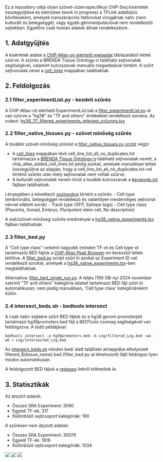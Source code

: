 Ez a repository célja olyan szövet-/szervspecifikus ChIP-Seq kísérletek összegyűjtése és elemzése (work in progress) a TFLink adatbázis bővítéseként, amelyek transzkripciós faktorokat vizsgálnak natív (nem kulturált és betegséggel, vagy egyéb génmanipulációval nem rendelkező) sejtekben. Egyelőre csak humán adatok állnak rendelkezésre.

## 1. Adatgyűjtés
A kísérletek adatai a [ChIP-Atlas-on elérhető metaadat](https://github.com/inutano/chip-atlas/wiki#tables-summarizing-metadata-and-files) táblázatából lettek szűrve. A szűrés a BRENDA Tissue Ontology-n található sejtvonalak segítségével, valamint kulcsszavak manuális megadásával történt. A szűrt sejtvonalak nevei a [cell_lines](https://github.com/kadan02/native_tissue_chip-seq_experiments/tree/master/cell_lines) mappában találhatóak. 

## 2. Feldolgozás

### 2.1 filter_experimentList.py - kezdeti szűrés
A ChIP-Atlas-ról elérhető ExperimentList.tab a [filter_experimentList.py](https://github.com/kadan02/native_tissue_chip-seq_experiments/blob/master/filter_experimentList.py)-al van szűrve a "hg38" és "TF and others" értékekkel rendelkező sorokra. Az output: [hg38_TF_filtered_experiments_relevant_columns.tsv](https://github.com/kadan02/native_tissue_chip-seq_experiments/blob/master/tsv/hg38_TF_filtered_experiments_relevant_columns.tsv)

### 2.2 filter_native_tissues.py - szövet minőség szűrés
 A további szövet-minőség szűrést a [filter_native_tissues.py script](https://github.com/kadan02/native_tissue_chip-seq_experiments/blob/master/filter_native_tissues.py) végzi:
   - A [cell_lines](https://github.com/kadan02/native_tissue_chip-seq_experiments/tree/master/cell_lines) mappában lévő cell_line_list_all_no_duplicates.txt tartalmazza a [BRENDA Tissue Ontology-n](https://www.ebi.ac.uk/ols4/ontologies/bto) található sejtvonalak neveit, a chip_atlas_added_cell_lines.txt pedig azokat, amelyek manuálisan lettek összegyűjtve az alapján, hogy a cell_line_list_all_no_duplicates.txt-vel történő szűrés után mely sejtvonalak nem voltak szűrve. 
   - A kulturált sejtvonalak nevein kívül a további kulcsszavak a [keywords.txt](https://github.com/kadan02/native_tissue_chip-seq_experiments/blob/master/cell_lines/keywords.txt) fájlban találhatóak.
  
   Lényegében a következő [oszlopokra](https://github.com/inutano/chip-atlas/wiki#tables-summarizing-metadata-and-files) történt a szűrés:
    - Cell type (embrionális, betegséggel rendelkező és valamilyen mesterséges sejtvonal névvel ellátott sorok)
    - Track type (GFP, Epitope tags)
    - Cell type class (Placenta, Gonad, Embryo, Pluripotent stem cell, No description)

A sejt/szövet-minőségi szűrés eredményei a [hg38_native_experiments.tsv](https://github.com/kadan02/native_tissue_chip-seq_experiments/blob/master/tsv/hg38_native_experiments.tsv) fájlban találhatóak.

### 2.3 filter_bed.py 
A "Cell type class"-onkénti nagyobb (minden TF-et és Cell type-ot tartalmazó) BED fájlok a [ChIP-Atlas Peak Browser](https://chip-atlas.org/peak_browser)-en keresztül lettek letöltve. A [filter_bed.py](https://github.com/kadan02/native_tissue_chip-seq_experiments/blob/master/filter_bed.py) script szűri ki azokat az Experiment ID-vel rendelkező sorokat, amelyek a [hg38_native_experiments.tsv](https://github.com/kadan02/native_tissue_chip-seq_experiments/blob/master/tsv/hg38_native_experiments.tsv)-ben megtalálhatóak.

Alternatíva: [filter_bed_single_run.py](https://github.com/kadan02/native_tissue_chip-seq_experiments/blob/master/filter_bed.py). A teljes (169 GB-nyi 2024 november szerint) "TF and others" kategória adatait tartalmazó BED fájl szűri ki automatikusan, nem pedig manuálisan, 'Cell type class' kategóriánként külön.

### 2.4 intersect_beds.sh - bedtools intersect
A csak natív-sejtekre szűrt BED fájlok és a hg38 genom promóterjeit tartalmazó hg38promoters.bed fájl a BEDTools csomag segítségével van feldolgozva.
A tüdő példájával:
```
bedtools intersect -a hg38promoters.bed -b Lng/filtered_Lng.bed -wa -wb > Lng/intersected_Lng.bed
```
Az [intersect_beds.sh](https://github.com/kadan02/native_tissue_chip-seq_experiments/blob/master/intersect_beds.sh) minden bed/ alatt található almappába elhelyezett filtered_${tissue_name}.bed (filter_bed.py-al létrehozott) fájlt feldolgoz ilyen módon automatikusan.

A feldolgozott BED fájlok a [releases](https://github.com/kadan02/native_tissue_chip-seq_experiments/releases) linkről tölthetőek le.

## 3. Statisztikák
Az átszűrt adatok:
- Összes SRA Experiment: 3090
- Egyedi TF-ek: 317
- Különböző sejtcsoport kategóriák: 190

A szűrésen nem átjutott adatok:
- Összes SRA Experiment: 30076
- Egyedi TF-ek: 1819
- Különböző sejtcsoport kategóriák: 1034


![](https://github.com/kadan02/native_tissue_chip-seq_experiments/blob/master/figures/figure_tf.png)
![](https://github.com/kadan02/native_tissue_chip-seq_experiments/blob/master/figures/figure_cell_type_class.png)
![](https://github.com/kadan02/native_tissue_chip-seq_experiments/blob/master/figures/figure_cell_type.png)
